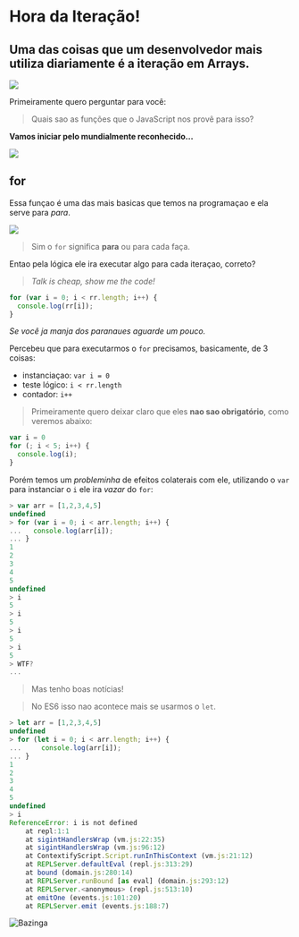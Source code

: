 # Hora da Iteração!

## Uma das coisas que um desenvolvedor mais utiliza diariamente é a **iteração** em Arrays.

![](http://2.bp.blogspot.com/-qCGrD75WMDk/VNjgHBQ_YDI/AAAAAAAACoA/qzwZ1Fa690c/s1600/png_hora_de_aventura_echo_por_micatinistaa_by_micatinistaa-d6led9j.png)

Primeiramente quero perguntar para você:

> Quais sao as funções que o JavaScript nos provê para isso?


**Vamos iniciar pelo mundialmente reconhecido...** 

![](http://imguol.com/c/noticias/2014/09/30/comediante-e-deputado-federal-tiririca-pr-sp-1412101756570_956x500.jpg)

## for

Essa funçao é uma das mais basicas que temos na programaçao e ela serve para *para*.

![](https://media.giphy.com/media/l2YWA6DdmkcJplQwE/giphy.gif)

> Sim o `for` significa **para** ou para cada faça.

Entao pela lógica ele ira executar algo para cada iteraçao, correto? 

> *Talk is cheap, show me the code!*

```js
for (var i = 0; i < rr.length; i++) {
  console.log(rr[i]);
}
```

*Se você ja manja dos paranaues aguarde um pouco.*

Percebeu que para executarmos o `for` precisamos, basicamente, de 3 coisas:

- instanciaçao: `var i = 0`
- teste lógico: `i < rr.length`
- contador: `i++`

> Primeiramente quero deixar claro que eles **nao sao obrigatório**, como veremos abaixo:


```js
var i = 0
for (; i < 5; i++) {
  console.log(i);
}

```

Porém temos um *probleminha* de efeitos colaterais com ele, utilizando o `var` para instanciar o `i` ele ira *vazar* do `for`:

```js
> var arr = [1,2,3,4,5]
undefined
> for (var i = 0; i < arr.length; i++) {
...   console.log(arr[i]);
... }
1
2
3
4
5
undefined
> i
5
> i
5
> i
5
> i
5
> WTF?
... 
```

> Mas tenho boas notícias!

> No ES6 isso nao acontece mais se usarmos o `let`. 

```js
> let arr = [1,2,3,4,5]
undefined
> for (let i = 0; i < arr.length; i++) {
...     console.log(arr[i]);
... }
1
2
3
4
5
undefined
> i
ReferenceError: i is not defined
    at repl:1:1
    at sigintHandlersWrap (vm.js:22:35)
    at sigintHandlersWrap (vm.js:96:12)
    at ContextifyScript.Script.runInThisContext (vm.js:21:12)
    at REPLServer.defaultEval (repl.js:313:29)
    at bound (domain.js:280:14)
    at REPLServer.runBound [as eval] (domain.js:293:12)
    at REPLServer.<anonymous> (repl.js:513:10)
    at emitOne (events.js:101:20)
    at REPLServer.emit (events.js:188:7)

```

![Bazinga](http://piratevinyldecals.com/wps/wp-content/uploads/2014/04/Bazinga-PV369.png)



